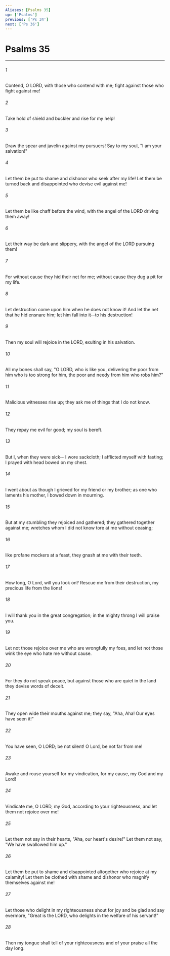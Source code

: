 ```yaml
---
Aliases: [Psalms 35]
up: ['Psalms']
previous: ['Ps 34']
next: ['Ps 36']
---
```

# Psalms 35
***



###### 1 
Contend, O LORD, with those who contend with me; fight against those who fight against me! 

###### 2 
Take hold of shield and buckler and rise for my help! 

###### 3 
Draw the spear and javelin against my pursuers! Say to my soul, "I am your salvation!" 

###### 4 
Let them be put to shame and dishonor who seek after my life! Let them be turned back and disappointed who devise evil against me! 

###### 5 
Let them be like chaff before the wind, with the angel of the LORD driving them away! 

###### 6 
Let their way be dark and slippery, with the angel of the LORD pursuing them! 

###### 7 
For without cause they hid their net for me; without cause they dug a pit for my life. 

###### 8 
Let destruction come upon him when he does not know it! And let the net that he hid ensnare him; let him fall into it--to his destruction! 

###### 9 
Then my soul will rejoice in the LORD, exulting in his salvation. 

###### 10 
All my bones shall say, "O LORD, who is like you, delivering the poor from him who is too strong for him, the poor and needy from him who robs him?" 

###### 11 
Malicious witnesses rise up; they ask me of things that I do not know. 

###### 12 
They repay me evil for good; my soul is bereft. 

###### 13 
But I, when they were sick-- I wore sackcloth; I afflicted myself with fasting; I prayed with head bowed on my chest. 

###### 14 
I went about as though I grieved for my friend or my brother; as one who laments his mother, I bowed down in mourning. 

###### 15 
But at my stumbling they rejoiced and gathered; they gathered together against me; wretches whom I did not know tore at me without ceasing; 

###### 16 
like profane mockers at a feast, they gnash at me with their teeth. 

###### 17 
How long, O Lord, will you look on? Rescue me from their destruction, my precious life from the lions! 

###### 18 
I will thank you in the great congregation; in the mighty throng I will praise you. 

###### 19 
Let not those rejoice over me who are wrongfully my foes, and let not those wink the eye who hate me without cause. 

###### 20 
For they do not speak peace, but against those who are quiet in the land they devise words of deceit. 

###### 21 
They open wide their mouths against me; they say, "Aha, Aha! Our eyes have seen it!" 

###### 22 
You have seen, O LORD; be not silent! O Lord, be not far from me! 

###### 23 
Awake and rouse yourself for my vindication, for my cause, my God and my Lord! 

###### 24 
Vindicate me, O LORD, my God, according to your righteousness, and let them not rejoice over me! 

###### 25 
Let them not say in their hearts, "Aha, our heart's desire!" Let them not say, "We have swallowed him up." 

###### 26 
Let them be put to shame and disappointed altogether who rejoice at my calamity! Let them be clothed with shame and dishonor who magnify themselves against me! 

###### 27 
Let those who delight in my righteousness shout for joy and be glad and say evermore, "Great is the LORD, who delights in the welfare of his servant!" 

###### 28 
Then my tongue shall tell of your righteousness and of your praise all the day long.
